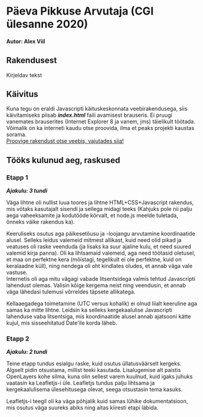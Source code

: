 # Päeva Pikkuse Arvutaja (CGI ülesanne 2020)
#### Autor: Alex Viil

## Rakendusest
Kirjeldav tekst

## Käivitus
Kuna tegu on eraldi Javascripti käituskeskonnata veebirakendusega, siis käivitamiseks 
piisab ***index.html*** faili avamisest brauseris. Ei pruugi vanemates brauserites 
(Internet Explorer 8 ja vanem, jms) täielikult töötada.  
Võimalik on ka interneti kaudu otse proovida, ilma et peaks projekti kaustas sorama.  
[Proovige rakendust otse veebis, vajutades siia!](http://kodu.ut.ee/~alexviil/)


## Tööks kulunud aeg, raskused

### Etapp 1
***Ajakulu: 3 tundi***  
  
Väga lihtne oli nullist luua toores ja lihtne HTML+CSS+Javascript rakendus, mis
võtaks kasutajalt sisendi ja sellega midagi teeks (Kahjuks pole nii palju aega 
vaheeksamite ja kodutööde kõrvalt, et node.js meelde tuletada, õnneks väike rakendus
ka).  

Keeruliseks osutus aga päikesetõusu ja -loojangu arvutamine koordinaatide alusel. 
Selleks leidus valemeid mitmest allikast, kuid need olid pikad ja veatuses oli raske
veenduda (ja lisaks ka suur ajaline kulu, et need suured valemid kirja panna). Oli ka
lihtsamaid valemeid, aga need töötasid oletusel, et maa on perfektne kera (mõistagi,
tegelikult ei ole perfektne, kuid on keralaadne küll), ning nendega oli oht kindlates 
oludes, et annab väga vale vastuse.  
Internetis oli aga mitu vägagi vabade litsentsidega valmis tehtud Javascripti lahendust 
olemas. Valisin kõige kergema neist ning veendusin, et annab väga lähedasi tulemusi 
võrreldes täpsete allikatega.  

Kellaaegadega toimetamine (UTC versus kohalik) ei olnud liialt keeruline aga samas ka
mitte lihtne. Leidsin ka selleks kergekaalulise Javascripti lahenduse vaba litsentsiga, 
mis koordinaatide alusel annab ajatsooni kätte kujul, mis sisseehitatud Date'ile korda 
läheb.

### Etapp 2
***Ajakulu: 2 tundi***

Teine etapp tundus esialgu raske, kuid osutus üllatusväärselt kergeks. Algselt pidin 
otsustama, millist teeki kasutada. Lisalugemise alt paistis OpenLayers kohe silma, kuna
olin sellest varem kuulnud, kuid igaks juhuks vaatasin ka Leafletjs-i üle. Leafletjs 
tundus palju lihtsama ja kergekaalulisema ülesehitusega olevat, seega otsustasin tema
kasuks. 

Leafletjs-i teegil oli ka väga põhjalik kuid samas lühike dokumentatsioon, mis 
osutus väga suureks abiks ning aitas kiiresti etapi läbida.